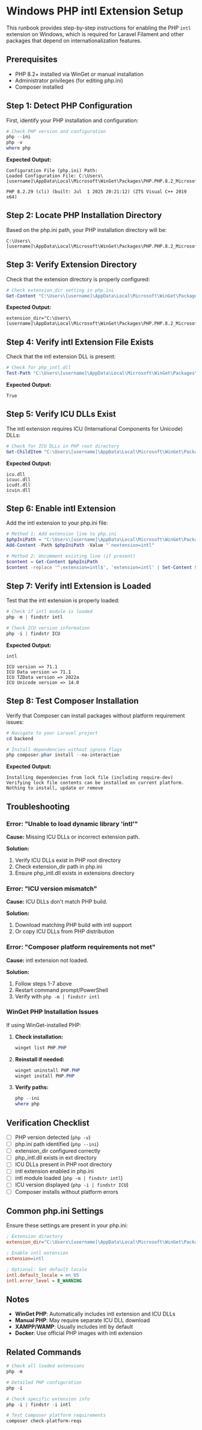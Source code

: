 # Windows PHP intl Extension Setup

This runbook provides step-by-step instructions for enabling the PHP `intl` extension on Windows, which is required for Laravel Filament and other packages that depend on internationalization features.

## Prerequisites

- PHP 8.2+ installed via WinGet or manual installation
- Administrator privileges (for editing php.ini)
- Composer installed

## Step 1: Detect PHP Configuration

First, identify your PHP installation and configuration:

```powershell
# Check PHP version and configuration
php --ini
php -v
where php
```

**Expected Output:**
```
Configuration File (php.ini) Path: 
Loaded Configuration File: C:\Users\[username]\AppData\Local\Microsoft\WinGet\Packages\PHP.PHP.8.2_Microsoft.Winget.Source_8wekyb3d8bbwe\php.ini

PHP 8.2.29 (cli) (built: Jul  1 2025 20:21:12) (ZTS Visual C++ 2019 x64)
```

## Step 2: Locate PHP Installation Directory

Based on the php.ini path, your PHP installation directory will be:
```
C:\Users\[username]\AppData\Local\Microsoft\WinGet\Packages\PHP.PHP.8.2_Microsoft.Winget.Source_8wekyb3d8bbwe\
```

## Step 3: Verify Extension Directory

Check that the extension directory is properly configured:

```powershell
# Check extension_dir setting in php.ini
Get-Content "C:\Users\[username]\AppData\Local\Microsoft\WinGet\Packages\PHP.PHP.8.2_Microsoft.Winget.Source_8wekyb3d8bbwe\php.ini" | Select-String "extension_dir"
```

**Expected Output:**
```
extension_dir="C:\Users\[username]\AppData\Local\Microsoft\WinGet\Packages\PHP.PHP.8.2_Microsoft.Winget.Source_8wekyb3d8bbwe\ext"
```

## Step 4: Verify intl Extension File Exists

Check that the intl extension DLL is present:

```powershell
# Check for php_intl.dll
Test-Path "C:\Users\[username]\AppData\Local\Microsoft\WinGet\Packages\PHP.PHP.8.2_Microsoft.Winget.Source_8wekyb3d8bbwe\ext\php_intl.dll"
```

**Expected Output:**
```
True
```

## Step 5: Verify ICU DLLs Exist

The intl extension requires ICU (International Components for Unicode) DLLs:

```powershell
# Check for ICU DLLs in PHP root directory
Get-ChildItem "C:\Users\[username]\AppData\Local\Microsoft\WinGet\Packages\PHP.PHP.8.2_Microsoft.Winget.Source_8wekyb3d8bbwe\" | Where-Object { $_.Name -like "*icu*" }
```

**Expected Output:**
```
icu.dll
icuuc.dll
icudt.dll
icuin.dll
```

## Step 6: Enable intl Extension

Add the intl extension to your php.ini file:

```powershell
# Method 1: Add extension line to php.ini
$phpIniPath = "C:\Users\[username]\AppData\Local\Microsoft\WinGet\Packages\PHP.PHP.8.2_Microsoft.Winget.Source_8wekyb3d8bbwe\php.ini"
Add-Content -Path $phpIniPath -Value "`nextension=intl"

# Method 2: Uncomment existing line (if present)
$content = Get-Content $phpIniPath
$content -replace '^;extension=intl$', 'extension=intl' | Set-Content $phpIniPath
```

## Step 7: Verify intl Extension is Loaded

Test that the intl extension is properly loaded:

```powershell
# Check if intl module is loaded
php -m | findstr intl

# Check ICU version information
php -i | findstr ICU
```

**Expected Output:**
```
intl

ICU version => 71.1
ICU Data version => 71.1
ICU TZData version => 2022a
ICU Unicode version => 14.0
```

## Step 8: Test Composer Installation

Verify that Composer can install packages without platform requirement issues:

```powershell
# Navigate to your Laravel project
cd backend

# Install dependencies without ignore flags
php composer.phar install --no-interaction
```

**Expected Output:**
```
Installing dependencies from lock file (including require-dev)
Verifying lock file contents can be installed on current platform.
Nothing to install, update or remove
```

## Troubleshooting

### Error: "Unable to load dynamic library 'intl'"

**Cause:** Missing ICU DLLs or incorrect extension path.

**Solution:**
1. Verify ICU DLLs exist in PHP root directory
2. Check extension_dir path in php.ini
3. Ensure php_intl.dll exists in extensions directory

### Error: "ICU version mismatch"

**Cause:** ICU DLLs don't match PHP build.

**Solution:**
1. Download matching PHP build with intl support
2. Or copy ICU DLLs from PHP distribution

### Error: "Composer platform requirements not met"

**Cause:** intl extension not loaded.

**Solution:**
1. Follow steps 1-7 above
2. Restart command prompt/PowerShell
3. Verify with `php -m | findstr intl`

### WinGet PHP Installation Issues

If using WinGet-installed PHP:

1. **Check installation:**
   ```powershell
   winget list PHP.PHP
   ```

2. **Reinstall if needed:**
   ```powershell
   winget uninstall PHP.PHP
   winget install PHP.PHP
   ```

3. **Verify paths:**
   ```powershell
   php --ini
   where php
   ```

## Verification Checklist

- [ ] PHP version detected (`php -v`)
- [ ] php.ini path identified (`php --ini`)
- [ ] extension_dir configured correctly
- [ ] php_intl.dll exists in ext directory
- [ ] ICU DLLs present in PHP root directory
- [ ] intl extension enabled in php.ini
- [ ] intl module loaded (`php -m | findstr intl`)
- [ ] ICU version displayed (`php -i | findstr ICU`)
- [ ] Composer installs without platform errors

## Common php.ini Settings

Ensure these settings are present in your php.ini:

```ini
; Extension directory
extension_dir="C:\Users\[username]\AppData\Local\Microsoft\WinGet\Packages\PHP.PHP.8.2_Microsoft.Winget.Source_8wekyb3d8bbwe\ext"

; Enable intl extension
extension=intl

; Optional: Set default locale
intl.default_locale = en_US
intl.error_level = E_WARNING
```

## Notes

- **WinGet PHP**: Automatically includes intl extension and ICU DLLs
- **Manual PHP**: May require separate ICU DLL download
- **XAMPP/WAMP**: Usually includes intl by default
- **Docker**: Use official PHP images with intl extension

## Related Commands

```powershell
# Check all loaded extensions
php -m

# Detailed PHP configuration
php -i

# Check specific extension info
php -i | findstr -i intl

# Test Composer platform requirements
composer check-platform-reqs
```
